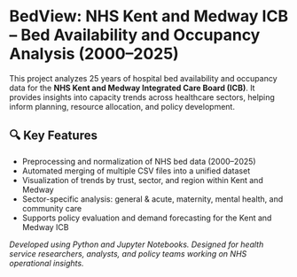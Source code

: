 # BedView: NHS Kent and Medway ICB – Bed Availability and Occupancy Analysis (2000–2025)

This project analyzes 25 years of hospital bed availability and occupancy data for the **NHS Kent and Medway Integrated Care Board (ICB)**. It provides insights into capacity trends across healthcare sectors, helping inform planning, resource allocation, and policy development.

## 🔍 Key Features

- Preprocessing and normalization of NHS bed data (2000–2025)  
- Automated merging of multiple CSV files into a unified dataset  
- Visualization of trends by trust, sector, and region within Kent and Medway  
- Sector-specific analysis: general & acute, maternity, mental health, and community care  
- Supports policy evaluation and demand forecasting for the Kent and Medway ICB


*Developed using Python and Jupyter Notebooks. Designed for health service researchers, analysts, and policy teams working on NHS operational insights.*
